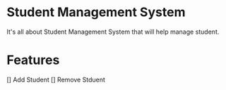 # Student Management System
It's all about Student Management System that will help manage student.

# Features
[] Add Student
[] Remove Stduent 
